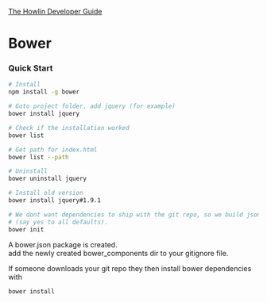 [The Howlin Developer Guide](/index.md)



Bower
=====


### Quick Start

```bash
# Install
npm install -g bower

# Goto project folder, add jquery (for example)
bower install jquery

# Check if the installation worked
bower list

# Get path for index.html
bower list --path

# Uninstall
bower uninstall jquery

# Install old version
bower install jquery#1.9.1

# We dont want dependencies to ship with the git repo, so we build json file 
# (say yes to all defaults).
bower init 
```

A bower.json package is created.  
add the newly created bower_components dir to your gitignore file.

If someone downloads your git repo they then install bower dependencies with

```bash
bower install
```
